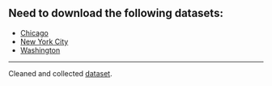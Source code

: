 ## Need to download the following datasets:
- [Chicago](https://ride.divvybikes.com/system-data)
- [New York City](https://ride.citibikenyc.com/system-data)
- [Washington](https://www.capitalbikeshare.com/system-data)
---
Cleaned and collected [dataset](https://video.udacity-data.com/topher/2018/August/5b7b7aca_bikeshare-2/bikeshare-2.zip).

